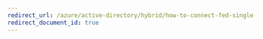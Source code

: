 ```yaml
---
redirect_url: /azure/active-directory/hybrid/how-to-connect-fed-single-adfs-multitenant-federation
redirect_document_id: true
---
```

